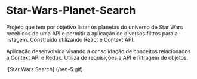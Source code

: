 # Star-Wars-Planet-Search
Projeto que tem por objetivo listar os planetas do universo de Star Wars recebidos de uma API e permitir a aplicação de diversos filtros para a listagem. Construído utilizando React e Context API.

Aplicação desenvolvida visando a consolidação de conceitos relacionados a Context API e Redux. Utiliza de requisições a API e filtragem de objetos.

![Star Wars Search] (/req-5.gif)
